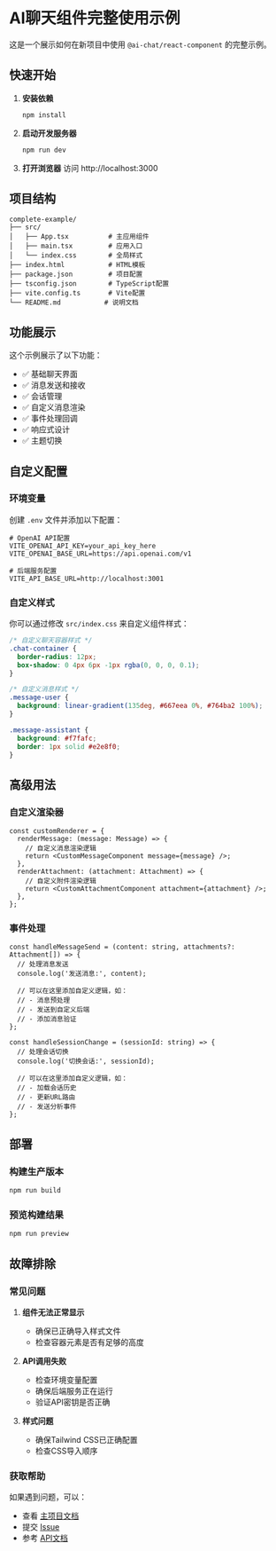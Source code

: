 # AI聊天组件完整使用示例

这是一个展示如何在新项目中使用 `@ai-chat/react-component` 的完整示例。

## 快速开始

1. **安装依赖**
   ```bash
   npm install
   ```

2. **启动开发服务器**
   ```bash
   npm run dev
   ```

3. **打开浏览器**
   访问 http://localhost:3000

## 项目结构

```
complete-example/
├── src/
│   ├── App.tsx          # 主应用组件
│   ├── main.tsx         # 应用入口
│   └── index.css        # 全局样式
├── index.html           # HTML模板
├── package.json         # 项目配置
├── tsconfig.json        # TypeScript配置
├── vite.config.ts       # Vite配置
└── README.md           # 说明文档
```

## 功能展示

这个示例展示了以下功能：

- ✅ 基础聊天界面
- ✅ 消息发送和接收
- ✅ 会话管理
- ✅ 自定义消息渲染
- ✅ 事件处理回调
- ✅ 响应式设计
- ✅ 主题切换

## 自定义配置

### 环境变量

创建 `.env` 文件并添加以下配置：

```env
# OpenAI API配置
VITE_OPENAI_API_KEY=your_api_key_here
VITE_OPENAI_BASE_URL=https://api.openai.com/v1

# 后端服务配置
VITE_API_BASE_URL=http://localhost:3001
```

### 自定义样式

你可以通过修改 `src/index.css` 来自定义组件样式：

```css
/* 自定义聊天容器样式 */
.chat-container {
  border-radius: 12px;
  box-shadow: 0 4px 6px -1px rgba(0, 0, 0, 0.1);
}

/* 自定义消息样式 */
.message-user {
  background: linear-gradient(135deg, #667eea 0%, #764ba2 100%);
}

.message-assistant {
  background: #f7fafc;
  border: 1px solid #e2e8f0;
}
```

## 高级用法

### 自定义渲染器

```tsx
const customRenderer = {
  renderMessage: (message: Message) => {
    // 自定义消息渲染逻辑
    return <CustomMessageComponent message={message} />;
  },
  renderAttachment: (attachment: Attachment) => {
    // 自定义附件渲染逻辑
    return <CustomAttachmentComponent attachment={attachment} />;
  },
};
```

### 事件处理

```tsx
const handleMessageSend = (content: string, attachments?: Attachment[]) => {
  // 处理消息发送
  console.log('发送消息:', content);
  
  // 可以在这里添加自定义逻辑，如：
  // - 消息预处理
  // - 发送到自定义后端
  // - 添加消息验证
};

const handleSessionChange = (sessionId: string) => {
  // 处理会话切换
  console.log('切换会话:', sessionId);
  
  // 可以在这里添加自定义逻辑，如：
  // - 加载会话历史
  // - 更新URL路由
  // - 发送分析事件
};
```

## 部署

### 构建生产版本

```bash
npm run build
```

### 预览构建结果

```bash
npm run preview
```

## 故障排除

### 常见问题

1. **组件无法正常显示**
   - 确保已正确导入样式文件
   - 检查容器元素是否有足够的高度

2. **API调用失败**
   - 检查环境变量配置
   - 确保后端服务正在运行
   - 验证API密钥是否正确

3. **样式问题**
   - 确保Tailwind CSS已正确配置
   - 检查CSS导入顺序

### 获取帮助

如果遇到问题，可以：

- 查看 [主项目文档](../../README.md)
- 提交 [Issue](https://github.com/ai-chat/react-component/issues)
- 参考 [API文档](../../docs/API.md)